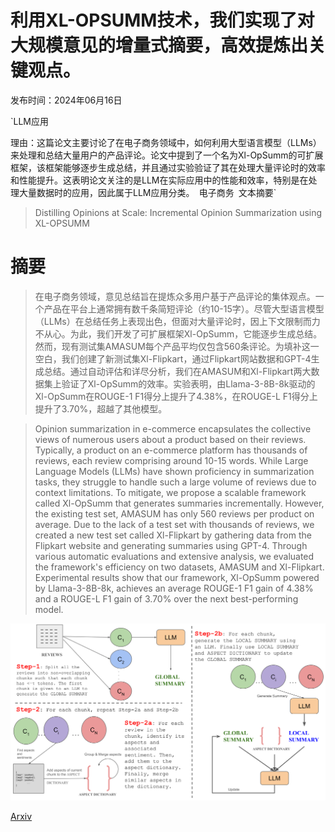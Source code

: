 # 利用XL-OPSUMM技术，我们实现了对大规模意见的增量式摘要，高效提炼出关键观点。

发布时间：2024年06月16日

`LLM应用

理由：这篇论文主要讨论了在电子商务领域中，如何利用大型语言模型（LLMs）来处理和总结大量用户的产品评论。论文中提到了一个名为Xl-OpSumm的可扩展框架，该框架能够逐步生成总结，并且通过实验验证了其在处理大量评论时的效率和性能提升。这表明论文关注的是LLM在实际应用中的性能和效率，特别是在处理大量数据时的应用，因此属于LLM应用分类。` `电子商务` `文本摘要`

> Distilling Opinions at Scale: Incremental Opinion Summarization using XL-OPSUMM

# 摘要

> 在电子商务领域，意见总结旨在提炼众多用户基于产品评论的集体观点。一个产品在平台上通常拥有数千条简短评论（约10-15字）。尽管大型语言模型（LLMs）在总结任务上表现出色，但面对大量评论时，因上下文限制而力不从心。为此，我们开发了可扩展框架Xl-OpSumm，它能逐步生成总结。然而，现有测试集AMASUM每个产品平均仅包含560条评论。为填补这一空白，我们创建了新测试集Xl-Flipkart，通过Flipkart网站数据和GPT-4生成总结。通过自动评估和详尽分析，我们在AMASUM和Xl-Flipkart两大数据集上验证了Xl-OpSumm的效率。实验表明，由Llama-3-8B-8k驱动的Xl-OpSumm在ROUGE-1 F1得分上提升了4.38%，在ROUGE-L F1得分上提升了3.70%，超越了其他模型。

> Opinion summarization in e-commerce encapsulates the collective views of numerous users about a product based on their reviews. Typically, a product on an e-commerce platform has thousands of reviews, each review comprising around 10-15 words. While Large Language Models (LLMs) have shown proficiency in summarization tasks, they struggle to handle such a large volume of reviews due to context limitations. To mitigate, we propose a scalable framework called Xl-OpSumm that generates summaries incrementally. However, the existing test set, AMASUM has only 560 reviews per product on average. Due to the lack of a test set with thousands of reviews, we created a new test set called Xl-Flipkart by gathering data from the Flipkart website and generating summaries using GPT-4. Through various automatic evaluations and extensive analysis, we evaluated the framework's efficiency on two datasets, AMASUM and Xl-Flipkart. Experimental results show that our framework, Xl-OpSumm powered by Llama-3-8B-8k, achieves an average ROUGE-1 F1 gain of 4.38% and a ROUGE-L F1 gain of 3.70% over the next best-performing model.

![利用XL-OPSUMM技术，我们实现了对大规模意见的增量式摘要，高效提炼出关键观点。](../../../paper_images/2406.10886/x1.png)

[Arxiv](https://arxiv.org/abs/2406.10886)
